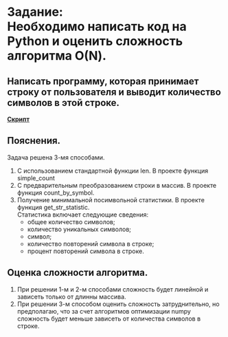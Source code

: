 # Задание: <br> Необходимо написать код на Python и оценить сложность алгоритма О(N).
## Написать программу, которая принимает строку от пользователя и выводит количество символов в этой строке.

**[Скрипт](https://github.com/mr-Dmitri/My-education/blob/main/BELHARD/DataScience/BaseLevel/HomeWork/%E2%84%9601/main.py)**

## Пояснения.

Задача решена 3-мя способами. 
1. С использованием стандартной функции len. В проекте функция simple_count
2. С предварительным преобразованием строки в массив. В проекте функция count_by_symbol.
3. Получение минимальной посимвольной статистики. В проекте функция get_str_statistic. <br>
   Статистика включает следующие сведения: 
   - общее количество символов;
   - количество уникальных символов;
   - символ;
   - количество повторений символа в строке;
   - процент повторений символа в строке.

## Оценка сложности алгоритма.
1. При решении 1-м и 2-м способами сложность будет линейной и зависеть только от длинны массива.
2. При решении 3-м способом оценить сложность затруднительно, но предполагаю, что за счет алгоритмов оптимизации numpy сложность будет меньше зависеть от количества символов в строке.